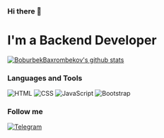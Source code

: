 ### Hi there 👋

<!--
**BoburbekBaxrombekov/BoburbekBaxrombekov** is a ✨ _special_ ✨ repository because its `README.md` (this file) appears on your GitHub profile.

Here are some ideas to get you started:

- 🔭 I’m currently working on ...
- 🌱 I’m currently learning ...
- 👯 I’m looking to collaborate on ...
- 🤔 I’m looking for help with ...
- 💬 Ask me about ...
- 📫 How to reach me: ...
- 😄 Pronouns: ...
- ⚡ Fun fact: ...
-->
# I'm a Backend Developer
[![BoburbekBaxrombekov's github stats ](https://github-readme-stats.vercel.app/api?username=BoburbekBaxrombekov&show_icons=true&theme=dark)](https://github.com/BoburbekBaxrombekov/github-readme-stats)


### Languages and Tools

![HTML](https://img.shields.io/badge/HTML-090909?style=for-the-badge&logo=HTML5&logoColor=E34F26) ![CSS](https://img.shields.io/badge/CSS-090909?style=for-the-badge&logo=CSS3&logoColor=1572B6) ![JavaScript](https://img.shields.io/badge/JavaScript-090909?style=for-the-badge&logo=JavaScript&logoColor=F7DF1E)
![Bootstrap](https://img.shields.io/badge/Bootstrap-090909?style=for-the-badge&logo=Bootstrap&logoColor=#64007a)
### Follow me
 
[![Telegram](https://img.shields.io/badge/Telegram-090909?style=for-the-badge&logo=Telegram&logoColor=#1DA1F2)](https://t.me/Boburbek4274)
